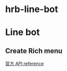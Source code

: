 # hrb-line-bot


Line bot 
===

## Create Rich menu

[官方 API reference](https://developers.line.biz/en/reference/messaging-api/#create-rich-menu)
